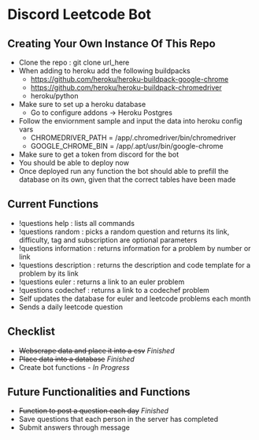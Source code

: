 # Discord Leetcode Bot
## Creating Your Own Instance Of This Repo
* Clone the repo : git clone url_here
* When adding to heroku add the following buildpacks
    - https://github.com/heroku/heroku-buildpack-google-chrome
    - https://github.com/heroku/heroku-buildpack-chromedriver
    - heroku/python
* Make sure to set up a heroku database
    - Go to configure addons -> Heroku Postgres
* Follow the enviornment sample and input the data into heroku config vars
    - CHROMEDRIVER_PATH = /app/.chromedriver/bin/chromedriver
    - GOOGLE_CHROME_BIN = /app/.apt/usr/bin/google-chrome
* Make sure to get a token from discord for the bot
* You should be able to deploy now
* Once deployed run any function the bot should able to prefill the database on its own, given that the correct tables have been made

## Current Functions
* !questions help : lists all commands
* !questions random <difficulty> <tag> : picks a random question and returns its link, difficulty, tag and subscription are optional parameters
* !questions information <identifier> : returns information for a problem by number or link
* !questions description <link> : returns the description and code template for a problem by its link
* !questions euler : returns a link to an euler problem
* !questions codechef : returns a link to a codechef problem
* Self updates the database for euler and leetcode problems each month
* Sends a daily leetcode question

## Checklist
* ~~Webscrape data and place it into a csv~~ _Finished_
* ~~Place data into a database~~ _Finished_
* Create bot functions - _In Progress_

## Future Functionalities and Functions
* ~~Function to post a question each day~~ _Finished_
* Save questions that each person in the server has completed
* Submit answers through message

